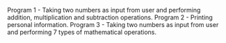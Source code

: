 Program 1 - Taking two numbers as input from user and performing addition, multiplication and subtraction operations.
Program 2 - Printing personal information.
Program 3 - Taking two numbers as input from user and performing 7 types of mathematical operations.
